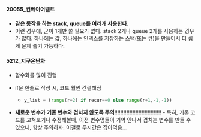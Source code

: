 #### 20055_컨베이어벨트

-  **같은 동작을 하는 stack, queue를 여러개 사용한다.**
  - 이런 경우에, 굳이 1개만 쓸 필요가 없다. stack 2개나 queue 2개를 사용하는 경우가 많다. 하나에는 값, 하나에는 인덱스를 저장하는 스택(또는 큐)을 만들어서 더 쉽게 문제 풀기 가능하다.



#### 5212_지구온난화

- 함수화를 많이 진행

- if문 한줄로 작성 시, 코드 훨씬 간결해짐

  - ```python
    y_list = (range(r+2) if recur==0 else range(r+1,-1,-1))
    ```

    

- **새로운 변수가 기존 변수와 겹치지 않도록 주의**!!!!!!!!!!!!!!!!!!!!!!!!!!!!!!! - 특히, 기존 코드를 고쳐보거나 수정해볼때, 이전 변수명들이 기억 안나서 겹치는 변수를 만들 수 있으니, 항상 주의하자. 이걸로 두시간은 잡아먹음...

  